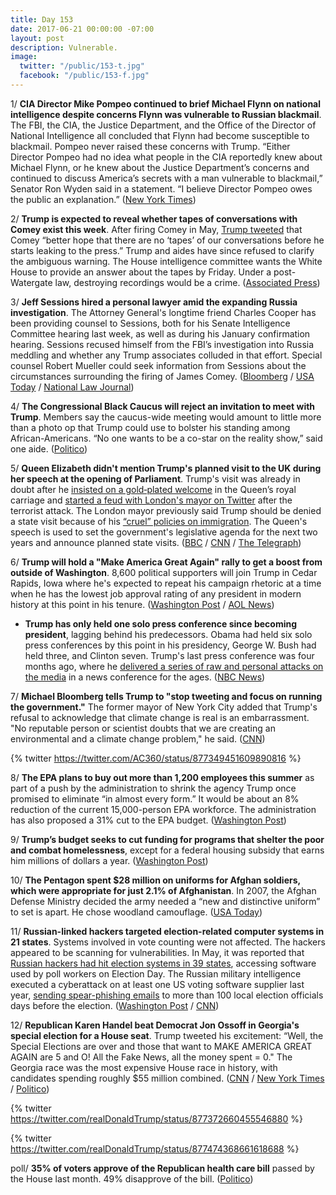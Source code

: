 ```yaml
---
title: Day 153
date: 2017-06-21 00:00:00 -07:00
layout: post
description: Vulnerable.
image:
  twitter: "/public/153-t.jpg"
  facebook: "/public/153-f.jpg"
---
```


1/ **CIA Director Mike Pompeo continued to brief Michael Flynn on national intelligence despite concerns Flynn was vulnerable to Russian blackmail**. The FBI, the CIA, the Justice Department, and the Office of the Director of National Intelligence all concluded that Flynn had become susceptible to blackmail. Pompeo never raised these concerns with Trump. “Either Director Pompeo had no idea what people in the CIA reportedly knew about Michael Flynn, or he knew about the Justice Department’s concerns and continued to discuss America’s secrets with a man vulnerable to blackmail,” Senator Ron Wyden said in a statement. “I believe Director Pompeo owes the public an explanation.” ([New York Times](https://www.nytimes.com/2017/06/20/us/politics/mike-pompeo-cia.html))

2/ **Trump is expected to reveal whether tapes of conversations with Comey exist this week**. After firing Comey in May, [Trump tweeted](https://whatthefuckjusthappenedtoday.com/2017/05/12/Day-113/#2-in-a-tweet-trump-warned-james-come) that Comey “better hope that there are no ‘tapes’ of our conversations before he starts leaking to the press.” Trump and aides have since refused to clarify the ambiguous warning. The House intelligence committee wants the White House to provide an answer about the tapes by Friday. Under a post-Watergate law, destroying recordings would be a crime. ([Associated Press](https://apnews.com/5e33b92232e94b4f930fb026f4736d0f/Trump-likely-to-reveal-this-week-whether-secret-tapes-exist))

3/ **Jeff Sessions hired a personal lawyer amid the expanding Russia investigation**. The Attorney General's longtime friend Charles Cooper has been providing counsel to Sessions, both for his Senate Intelligence Committee hearing last week, as well as during his January confirmation hearing. Sessions recused himself from the FBI’s investigation into Russia meddling and whether any Trump associates colluded in that effort. Special counsel Robert Mueller could seek information from Sessions about the circumstances surrounding the firing of James Comey. ([Bloomberg](https://www.bloomberg.com/politics/articles/2017-06-20/sessions-hires-outside-lawyer-amid-expanding-russia-probes) / [USA Today](https://www.usatoday.com/story/experience/beach/new-hampshire/2017/06/20/attorney-general-jeff-sessions-retains-private-lawyer/103046234/) / [National Law Journal](http://www.nationallawjournal.com/id=1202790695886/Chuck-Cooper-Confirms-Hes-AG-Jeff-Sessions-Lawyer))

4/ **The Congressional Black Caucus will reject an invitation to meet with Trump**. Members say the caucus-wide meeting would amount to little more than a photo op that Trump could use to bolster his standing among African-Americans. “No one wants to be a co-star on the reality show,” said one aide. ([Politico](http://www.politico.com/story/2017/06/21/trump-congressional-black-caucus-239785))

5/ **Queen Elizabeth didn't mention Trump's planned visit to the UK during her speech at the opening of Parliament**. Trump's visit was already in doubt after he [insisted on a gold‑plated welcome](https://whatthefuckjusthappenedtoday.com/2017/04/15/Day-86/#7-trump-insists-on-a-gold‑plated-wel) in the Queen’s royal carriage and [started a feud with London's mayor on Twitter](https://whatthefuckjusthappenedtoday.com/2017/06/12/Day-144/#10-trumps-visit-to-the-u-k-might-be) after the terrorist attack. The London mayor previously said Trump should be denied a state visit because of his [“cruel” policies on immigration](https://whatthefuckjusthappenedtoday.com/2017/02/19/Day-31/#8-london-mayor-says-trump-should-be). The Queen's speech is used to set the government's legislative agenda for the next two years and announce planned state visits. ([BBC](http://www.bbc.com/news/uk-40356303) / [CNN](http://www.cnn.com/2017/06/21/europe/president-donald-trump-state-visit-queens-speech/index.html) / [The Telegraph](http://www.telegraph.co.uk/news/2017/06/21/donald-trump-state-visit-shelved-two-years-left-queens-speech/))

6/ **Trump will hold a "Make America Great Again" rally to get a boost from outside of Washington**. 8,600 political supporters will join Trump in Cedar Rapids, Iowa where he's expected to repeat his campaign rhetoric at a time when he has the lowest job approval rating of any president in modern history at this point in his tenure. ([Washington Post](https://www.washingtonpost.com/politics/he-loves-rallies-trump-looks-beyond-washington-to-get-a-boost/2017/06/20/dd23c87e-55ce-11e7-a204-ad706461fa4f_story.html) / [AOL News](https://www.aol.com/article/news/2017/06/20/president-donald-trump-hold-make-america-great-again-rally-iowa/22492343/))

* **Trump has only held one solo press conference since becoming president**, lagging behind his predecessors. Obama had held six solo press conferences by this point in his presidency, George W. Bush had held three, and Clinton seven. Trump's last press conference was four months ago, where he [delivered a series of raw and personal attacks on the media](https://whatthefuckjusthappenedtoday.com/2017/02/16/Day-28/#1-donald-trump-delivered-a-series-of) in a news conference for the ages. ([NBC News](http://www.nbcnews.com/politics/first-read/trump-lags-predecessors-press-conferences-n774881))

7/ **Michael Bloomberg tells Trump to "stop tweeting and focus on running the government."** The former mayor of New York City added that Trump's refusal to acknowledge that climate change is real is an embarrassment. "No reputable person or scientist doubts that we are creating an environmental and a climate change problem," he said. ([CNN](http://www.cnn.com/2017/06/21/politics/michael-bloomberg-donald-trump-russia-ac-cnntv/index.html))

{% twitter https://twitter.com/AC360/status/877349451609890816 %}

8/ **The EPA plans to buy out more than 1,200 employees this summer** as part of a push by the administration to shrink the agency Trump once promised to eliminate “in almost every form.” It would be about an 8% reduction of the current 15,000-person EPA workforce. The administration has also proposed a 31% cut to the EPA budget. ([Washington Post](https://www.washingtonpost.com/news/energy-environment/wp/2017/06/20/epa-plans-to-buy-out-more-than-1200-employees-by-the-end-of-summer/))

9/ **Trump’s budget seeks to cut funding for programs that shelter the poor and combat homelessness**, except for a federal housing subsidy that earns him millions of dollars a year. ([Washington Post](https://www.washingtonpost.com/investigations/trump-seeks-sharp-cuts-to-housing-aid-except-for-program-that-brings-him-millions/2017/06/20/bf1fb2b8-5531-11e7-ba90-f5875b7d1876_story.html))

10/ **The Pentagon spent $28 million on uniforms for Afghan soldiers, which were appropriate for just 2.1% of Afghanistan**. In 2007, the Afghan Defense Ministry decided the army needed a “new and distinctive uniform” to set is apart. He chose woodland camouflage. ([USA Today](https://www.usatoday.com/story/news/politics/2017/06/21/pentagon-blew-28-million-uniforms-afghan-soldiers-report-says/413219001/))

11/ **Russian-linked hackers targeted election-related computer systems in 21 states**. Systems involved in vote counting were not affected. The hackers appeared to be scanning for vulnerabilities. In May, it was reported that [Russian hackers had hit election systems in 39 states](https://whatthefuckjusthappenedtoday.com/2017/06/13/Day-145/#1-russian-hackers-hit-election-syste), accessing software used by poll workers on Election Day. The Russian military intelligence executed a cyberattack on at least one US voting software supplier last year, [sending spear-phishing emails](https://whatthefuckjusthappenedtoday.com/2017/06/05/Day-137/#1-a-top-secret-nsa-report-shows-russ) to more than 100 local election officials days before the election. ([Washington Post](https://www.washingtonpost.com/world/national-security/homeland-security-official-russian-government-actors-potentially-tried-to-hack-election-systems-in-21-states/2017/06/21/33bf31d4-5686-11e7-ba90-f5875b7d1876_story.html) / [CNN](http://www.cnn.com/2017/06/21/politics/russia-hacking-hearing-states-targeted/index.html))

12/ **Republican Karen Handel beat Democrat Jon Ossoff in Georgia's special election for a House seat**. Trump tweeted his excitement: “Well, the Special Elections are over and those that want to MAKE AMERICA GREAT AGAIN are 5 and O! All the Fake News, all the money spent = 0." The Georgia race was the most expensive House race in history, with candidates spending roughly $55 million combined. ([CNN](http://www.cnn.com/2017/06/20/politics/georgia-house-results-ossoff-handel/index.html) / [New York Times](https://www.nytimes.com/2017/06/20/us/politics/karen-handel-georgia-special-election.html) / [Politico](http://www.politico.com/story/2017/06/21/donald-trump-georgia-election-karen-handel-239790))

{% twitter https://twitter.com/realDonaldTrump/status/877372660455546880 %}

{% twitter https://twitter.com/realDonaldTrump/status/877474368661618688 %}

poll/ **35% of voters approve of the Republican health care bill** passed by the House last month. 49% disapprove of the bill. ([Politico](http://www.politico.com/story/2017/06/21/poll-health-care-bill-obamacare-239784))